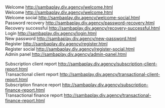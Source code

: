 Welcome http://sambaplay.div.agency/welcome.html <br>
Welcome http://sambaplay.div.agency/welcome.html <br>
Welcome social http://sambaplay.div.agency/welcome-social.html <br>
Password recovery http://sambaplay.div.agency/password-recovery.html <br>
Recovery successful http://sambaplay.div.agency/recovery-successful.html <br>
Login http://sambaplay.div.agency/login.html <br>
New password http://sambaplay.div.agency/new-password.html <br>
Register http://sambaplay.div.agency/register.html <br>
Register social http://sambaplay.div.agency/register-social.html <br>
Admin panel http://sambaplay.div.agency/admin-panel.html <br>

Subscription client report  http://sambaplay.div.agency/subscription-client-report.html<br>
Transactional client report  http://sambaplay.div.agency/transactional-client-report.html<br>
Subscription finance report  http://sambaplay.div.agency/subscription-finance-report.html<br>
Transactional finance report  http://sambaplay.div.agency/transactional-finance-report.html<br>